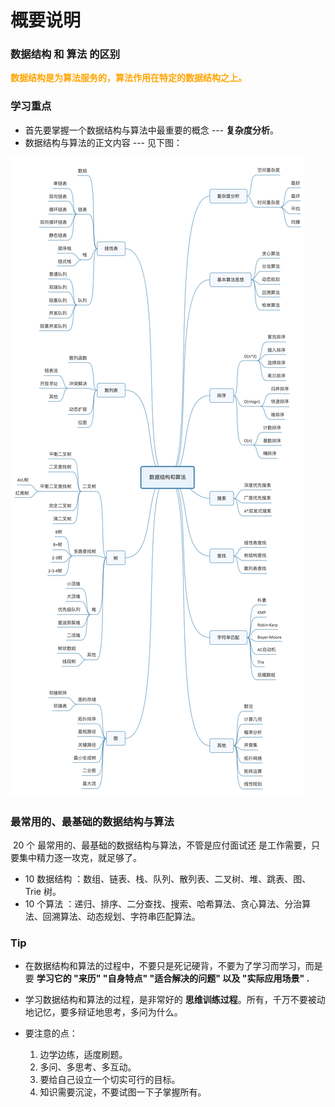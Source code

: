 # 概要说明



### 数据结构 和 算法 的区别

**<font color="orange"> 数据结构是为算法服务的，算法作用在特定的数据结构之上。</font>**



### 学习重点

- 首先要掌握一个数据结构与算法中最重要的概念 --- **复杂度分析**。
- 数据结构与算法的正文内容 --- 见下图：

![数据结构与算法](../Resources/01.jpg)



### 最常用的、最基础的数据结构与算法

​	20 个 最常用的、最基础的数据结构与算法，不管是应付面试还	是工作需要，只要集中精力逐一攻克，就足够了。

- 10 数据结构 ：数组、链表、栈、队列、散列表、二叉树、堆、跳表、图、Trie 树。
- 10 个算法 ：递归、排序、二分查找、搜索、哈希算法、贪心算法、分治算法、回溯算法、动态规划、字符串匹配算法。



### Tip

- 在数据结构和算法的过程中，不要只是死记硬背，不要为了学习而学习，而是要 **学习它的 "来历" "自身特点"  "适合解决的问题" 以及 "实际应用场景" .**

  

- 学习数据结构和算法的过程，是非常好的 **思维训练过程**。所有，千万不要被动地记忆，要多辩证地思考，多问为什么。

  

- 要注意的点：

  1. 边学边练，适度刷题。
  2. 多问、多思考、多互动。
  3. 要给自己设立一个切实可行的目标。
  4. 知识需要沉淀，不要试图一下子掌握所有。